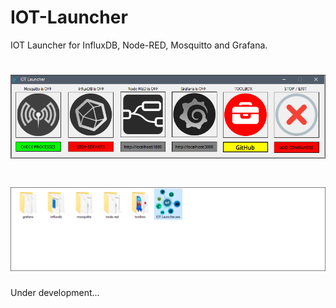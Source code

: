 # IOT-Launcher
IOT Launcher  for InfluxDB, Node-RED, Mosquitto and Grafana.

<h1 align="center">
  <img alt="NextLevelWeek" title="#NextLevelWeek" src="https://github.com/MiguelRenato/IOT-Launcher/blob/main/screenshots/IOT%20Launcher.png" />
</h1>

<h1 align="center">
  <img alt="NextLevelWeek" title="#NextLevelWeek" src="https://raw.githubusercontent.com/MiguelRenato/IOT-Launcher/main/IOT_Launcher_Project.png" />
</h1>

Under development...




